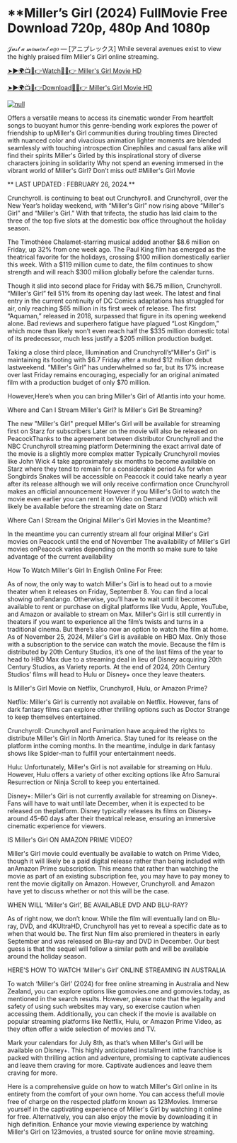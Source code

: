 <h1>**Miller’s Girl (2024) FullMovie Free Download 720p, 480p And 1080p</h1>
𝒥𝓊𝓈𝓉 𝒶 𝓂𝑜𝓂𝑒𝓃𝓉 𝒶𝑔𝑜 — [アニプレックス] While several avenues exist to view the highly praised film Miller's Girl online streaming.

[➤►🌍📺📱👉Watch🔴✅👉 Miller's Girl Movie HD](https://flixstreamovie.com/en/movie/1026436/miller-s-girl)

[➤►🌍📺📱👉Download🔴✅👉 Miller's Girl Movie HD](https://flixstreamovie.com/en/movie/1026436/miller-s-girl)

<p dir="auto"><a href="https://flixstreamovie.com/en/movie/1026436/miller-s-girl" rel="nofollow"><img src="https://static.wixstatic.com/media/855a25_043b5abeb4ae4d35ac003198e7fe56ed~mv2.gif" alt="null"></a></p>

Offers a versatile means to access its cinematic wonder From heartfelt songs to buoyant humor this genre-bending work explores the power of friendship to upMiller's Girl communities during troubling times Directed with nuanced color and vivacious animation lighter moments are blended seamlessly with touching introspection Cinephiles and casual fans alike will find their spirits Miller's Girled by this inspirational story of diverse characters joining in solidarity Why not spend an evening immersed in the vibrant world of Miller's Girl? Don’t miss out! #Miller's Girl Movie

** LAST UPDATED : FEBRUARY 26, 2024.**

Crunchyroll. is continuing to beat out Crunchyroll. and Crunchyroll, over the New Year’s holiday weekend, with “Miller's Girl” now rising above “Miller's Girl” and “Miller's Girl.” With that trifecta, the studio has laid claim to the three of the top five slots at the domestic box office throughout the holiday season.

The Timothéee Chalamet-starring musical added another $8.6 million on Friday, up 32% from one week ago. The Paul King film has emerged as the theatrical favorite for the holidays, crossing $100 million domestically earlier this week. With a $119 million cume to date, the film continues to show strength and will reach $300 million globally before the calendar turns.

Though it slid into second place for Friday with $6.75 million, Crunchyroll. “Miller's Girl” fell 51% from its opening day last week. The latest and final entry in the current continuity of DC Comics adaptations has struggled for air, only reaching $65 million in its first week of release. The first “Aquaman,” released in 2018, surpassed that figure in its opening weekend alone. Bad reviews and superhero fatigue have plagued “Lost Kingdom,” which more than likely won’t even reach half the $335 million domestic total of its predecessor, much less justify a $205 million production budget.

Taking a close third place, Illumination and Crunchyroll’s“Miller's Girl” is maintaining its footing with $6.7 Friday after a muted $12 million debut lastweekend. “Miller's Girl” has underwhelmed so far, but its 17% increase over last Friday remains encouraging, especially for an original animated film with a production budget of only $70 million.

However,Here’s when you can bring Miller's Girl of Atlantis into your home.

Where and Can I Stream Miller's Girl? Is Miller's Girl Be Streaming?

The new "Miller's Girl" prequel Miller's Girl will be available for streaming first on Starz for subscribers Later on the movie will also be released on PeacockThanks to the agreement between distributor Crunchyroll and the NBC Crunchyroll streaming platform Determining the exact arrival date of the movie is a slightly more complex matter Typically Crunchyroll movies like John Wick 4 take approximately six months to become available on Starz where they tend to remain for a considerable period As for when Songbirds Snakes will be accessible on Peacock it could take nearly a year after its release although we will only receive confirmation once Crunchyroll makes an official announcement However if you Miller's Girl to watch the movie even earlier you can rent it on Video on Demand (VOD) which will likely be available before the streaming date on Starz

Where Can I Stream the Original Miller's Girl Movies in the Meantime?

In the meantime you can currently stream all four original Miller's Girl movies on Peacock until the end of November The availability of Miller's Girl movies onPeacock varies depending on the month so make sure to take advantage of the current availability

How To Watch Miller's Girl In English Online For Free:

As of now, the only way to watch Miller's Girl is to head out to a movie theater when it releases on Friday, September 8. You can find a local showing onFandango. Otherwise, you’ll have to wait until it becomes available to rent or purchase on digital platforms like Vudu, Apple, YouTube, and Amazon or available to stream on Max. Miller's Girl is still currently in theaters if you want to experience all the film’s twists and turns in a traditional cinema. But there’s also now an option to watch the film at home. As of November 25, 2024, Miller's Girl is available on HBO Max. Only those with a subscription to the service can watch the movie. Because the film is distributed by 20th Century Studios, it’s one of the last films of the year to head to HBO Max due to a streaming deal in lieu of Disney acquiring 20th Century Studios, as Variety reports. At the end of 2024, 20th Century Studios’ films will head to Hulu or Disney+ once they leave theaters.

Is Miller's Girl Movie on Netflix, Crunchyroll, Hulu, or Amazon Prime?

Netflix: Miller's Girl is currently not available on Netflix. However, fans of dark fantasy films can explore other thrilling options such as Doctor Strange to keep themselves entertained.

Crunchyroll: Crunchyroll and Funimation have acquired the rights to distribute Miller's Girl in North America. Stay tuned for its release on the platform inthe coming months. In the meantime, indulge in dark fantasy shows like Spider-man to fulfill your entertainment needs.

Hulu: Unfortunately, Miller's Girl is not available for streaming on Hulu. However, Hulu offers a variety of other exciting options like Afro Samurai Resurrection or Ninja Scroll to keep you entertained.

Disney+: Miller's Girl is not currently available for streaming on Disney+. Fans will have to wait until late December, when it is expected to be released on theplatform. Disney typically releases its films on Disney+ around 45-60 days after their theatrical release, ensuring an immersive cinematic experience for viewers.

IS Miller's Girl ON AMAZON PRIME VIDEO?

Miller's Girl movie could eventually be available to watch on Prime Video, though it will likely be a paid digital release rather than being included with anAmazon Prime subscription. This means that rather than watching the movie as part of an existing subscription fee, you may have to pay money to rent the movie digitally on Amazon. However, Crunchyroll. and Amazon have yet to discuss whether or not this will be the case.

WHEN WILL ‘Miller's Girl’, BE AVAILABLE DVD AND BLU-RAY?

As of right now, we don’t know. While the film will eventually land on Blu-ray, DVD, and 4KUltraHD, Crunchyroll has yet to reveal a specific date as to when that would be. The first Nun film also premiered in theaters in early September and was released on Blu-ray and DVD in December. Our best guess is that the sequel will follow a similar path and will be available around the holiday season.

HERE’S HOW TO WATCH ‘Miller's Girl’ ONLINE STREAMING IN AUSTRALIA

To watch ‘Miller's Girl’ (2024) for free online streaming in Australia and New Zealand, you can explore options like gomovies.one and gomovies.today, as mentioned in the search results. However, please note that the legality and safety of using such websites may vary, so exercise caution when accessing them. Additionally, you can check if the movie is available on popular streaming platforms like Netflix, Hulu, or Amazon Prime Video, as they often offer a wide selection of movies and TV.

Mark your calendars for July 8th, as that’s when Miller's Girl will be available on Disney+. This highly anticipated installment inthe franchise is packed with thrilling action and adventure, promising to captivate audiences and leave them craving for more. Captivate audiences and leave them craving for more.

Here is a comprehensive guide on how to watch Miller's Girl online in its entirety from the comfort of your own home. You can access thefull movie free of charge on the respected platform known as 123Movies. Immerse yourself in the captivating experience of Miller's Girl by watching it online for free. Alternatively, you can also enjoy the movie by downloading it in high definition. Enhance your movie viewing experience by watching Miller's Girl on 123movies, a trusted source for online movie streaming.
